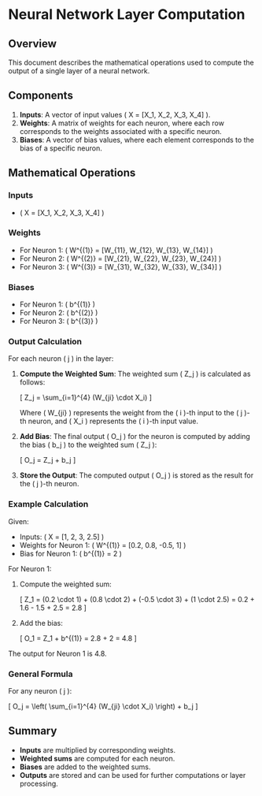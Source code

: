 # Neural Network Layer Computation

## Overview

This document describes the mathematical operations used to compute the output of a single layer of a neural network.

## Components

1. **Inputs**: A vector of input values \( X = [X_1, X_2, X_3, X_4] \).
2. **Weights**: A matrix of weights for each neuron, where each row corresponds to the weights associated with a specific neuron.
3. **Biases**: A vector of bias values, where each element corresponds to the bias of a specific neuron.

## Mathematical Operations

### Inputs

- \( X = [X_1, X_2, X_3, X_4] \)

### Weights

- For Neuron 1: \( W^{(1)} = [W_{11}, W_{12}, W_{13}, W_{14}] \)
- For Neuron 2: \( W^{(2)} = [W_{21}, W_{22}, W_{23}, W_{24}] \)
- For Neuron 3: \( W^{(3)} = [W_{31}, W_{32}, W_{33}, W_{34}] \)

### Biases

- For Neuron 1: \( b^{(1)} \)
- For Neuron 2: \( b^{(2)} \)
- For Neuron 3: \( b^{(3)} \)

### Output Calculation

For each neuron \( j \) in the layer:

1. **Compute the Weighted Sum**: The weighted sum \( Z_j \) is calculated as follows:

   \[
   Z_j = \sum_{i=1}^{4} (W_{ji} \cdot X_i)
   \]

   Where \( W_{ji} \) represents the weight from the \( i \)-th input to the \( j \)-th neuron, and \( X_i \) represents the \( i \)-th input value.

2. **Add Bias**: The final output \( O_j \) for the neuron is computed by adding the bias \( b_j \) to the weighted sum \( Z_j \):

   \[
   O_j = Z_j + b_j
   \]

3. **Store the Output**: The computed output \( O_j \) is stored as the result for the \( j \)-th neuron.

### Example Calculation

Given:
- Inputs: \( X = [1, 2, 3, 2.5] \)
- Weights for Neuron 1: \( W^{(1)} = [0.2, 0.8, -0.5, 1] \)
- Bias for Neuron 1: \( b^{(1)} = 2 \)

For Neuron 1:

1. Compute the weighted sum:

   \[
   Z_1 = (0.2 \cdot 1) + (0.8 \cdot 2) + (-0.5 \cdot 3) + (1 \cdot 2.5) = 0.2 + 1.6 - 1.5 + 2.5 = 2.8
   \]

2. Add the bias:

   \[
   O_1 = Z_1 + b^{(1)} = 2.8 + 2 = 4.8
   \]

The output for Neuron 1 is 4.8.

### General Formula

For any neuron \( j \):

\[
O_j = \left( \sum_{i=1}^{4} (W_{ji} \cdot X_i) \right) + b_j
\]

## Summary

- **Inputs** are multiplied by corresponding weights.
- **Weighted sums** are computed for each neuron.
- **Biases** are added to the weighted sums.
- **Outputs** are stored and can be used for further computations or layer processing.
